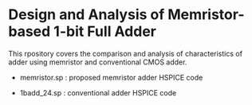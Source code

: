 # Design and Analysis of Memristor-based 1-bit Full Adder
This rpository covers the comparison and analysis of characteristics of adder using memristor and conventional CMOS adder.

* memristor.sp : proposed memristor adder HSPICE code

* 1badd_24.sp : conventional adder HSPICE code
